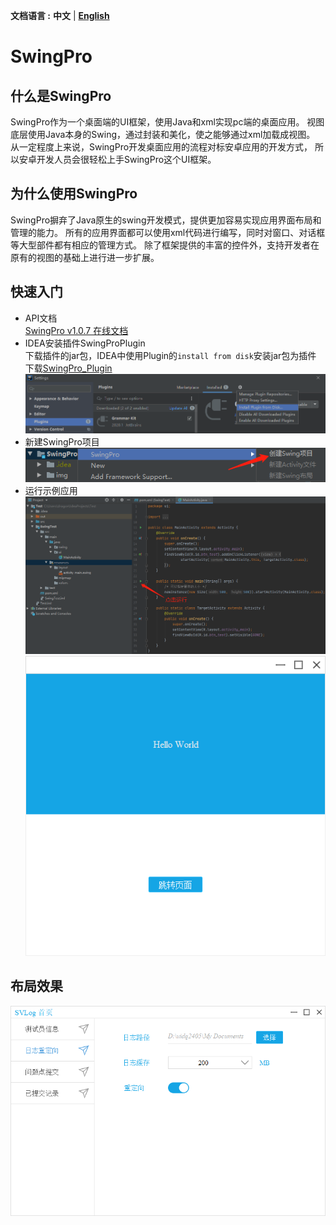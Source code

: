 **文档语言 :** **中文** | **[English](https://github.com/totoro-dev/SwingPro/blob/master/README_ZH.md)**
# SwingPro
## 什么是SwingPro
SwingPro作为一个桌面端的UI框架，使用Java和xml实现pc端的桌面应用。
视图底层使用Java本身的Swing，通过封装和美化，使之能够通过xml加载成视图。
从一定程度上来说，SwingPro开发桌面应用的流程对标安卓应用的开发方式，
所以安卓开发人员会很轻松上手SwingPro这个UI框架。

## 为什么使用SwingPro
SwingPro摒弃了Java原生的swing开发模式，提供更加容易实现应用界面布局和管理的能力。
所有的应用界面都可以使用xml代码进行编写，同时对窗口、对话框等大型部件都有相应的管理方式。
除了框架提供的丰富的控件外，支持开发者在原有的视图的基础上进行进一步扩展。

## 快速入门
- API文档<br>
[SwingPro v1.0.7 在线文档](http://114.67.168.56/doc/SwingPro)
- IDEA安装插件SwingProPlugin<br>
下载插件的jar包，IDEA中使用Plugin的`install from disk`安装jar包为插件<br>
下载[SwingPro_Plugin](http://114.67.168.56/plugin/SwingPro_Plugin_1.0.7.jar)<br>
![插件安装](/img/plugin_install.png)
- 新建SwingPro项目<br>
![新建项目](/img/new_swing_project.png)
- 运行示例应用<br>
![运行应用](/img/run_simple_app.png)<br>
![示例应用](/img/simple_app.png)

## 布局效果
![布局效果](/img/page_demo.png)
